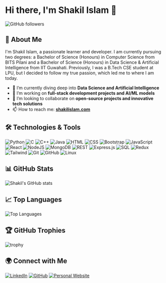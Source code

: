 # Hi there, I'm Shakil Islam 👋

![GitHub followers](https://img.shields.io/github/followers/shakilislam3412?label=Follow&style=social)

## 🚀 About Me

I'm Shakil Islam, a passionate learner and developer. I am currently pursuing two degrees: a Bachelor of Science (Honours) in Computer Science from BITS Pilani and a Bachelor of Science (Honours) in Data Science & Artificial Intelligence from IIT Guwahati. Previously, I was a B.Tech CSE student at LPU, but I decided to follow my true passion, which led me to where I am today.

- 🌱 I’m currently diving deep into **Data Science and Artificial Intelligence**
- 🔭 I’m working on **full-stack development projects and AI/ML models**
- 👯 I’m looking to collaborate on **open-source projects and innovative tech solutions**
- 📫 How to reach me: **[shakilislam.com](https://shakilislam.com)**


## 🛠️ Technologies & Tools

![Python](https://img.shields.io/badge/-Python-333333?style=flat&logo=python)
![C](https://img.shields.io/badge/-C-333333?style=flat&logo=c)
![C++](https://img.shields.io/badge/-C++-333333?style=flat&logo=c%2B%2B)
![Java](https://img.shields.io/badge/-Java-333333?style=flat&logo=java)
![HTML](https://img.shields.io/badge/-HTML-333333?style=flat&logo=html5)
![CSS](https://img.shields.io/badge/-CSS-333333?style=flat&logo=css3)
![Bootstrap](https://img.shields.io/badge/-Bootstrap-333333?style=flat&logo=bootstrap)
![JavaScript](https://img.shields.io/badge/-JavaScript-333333?style=flat&logo=javascript)
![React](https://img.shields.io/badge/-React-333333?style=flat&logo=react)
![NodeJS](https://img.shields.io/badge/-Node.js-333333?style=flat&logo=node.js)
![MongoDB](https://img.shields.io/badge/-MongoDB-333333?style=flat&logo=mongodb)
![REST](https://img.shields.io/badge/-REST-333333?style=flat&logo=rest)
![Express.js](https://img.shields.io/badge/-Express.js-333333?style=flat&logo=express)
![SQL](https://img.shields.io/badge/-SQL-333333?style=flat&logo=sql)
![Redux](https://img.shields.io/badge/-Redux-333333?style=flat&logo=redux)
![Tailwind](https://img.shields.io/badge/-Tailwind-333333?style=flat&logo=tailwindcss)
![Git](https://img.shields.io/badge/-Git-333333?style=flat&logo=git)
![GitHub](https://img.shields.io/badge/-GitHub-333333?style=flat&logo=github)
![Linux](https://img.shields.io/badge/-Linux-333333?style=flat&logo=linux)

## 📊 GitHub Stats

![Shakil's GitHub stats](https://github-readme-stats.vercel.app/api?username=shakilislam3412&show_icons=true&hide_border=true)

## 📈 Top Languages

![Top Languages](https://github-readme-stats.vercel.app/api/top-langs/?username=shakilislam3412&layout=compact)

## 🏆 GitHub Trophies

![trophy](https://github-profile-trophy.vercel.app/?username=shakilislam3412&theme=onedark)

## 🌍 Connect with Me

[![LinkedIn](https://img.shields.io/badge/-LinkedIn-blue?style=flat-square&logo=linkedin)](https://www.linkedin.com/in/shakilislam3412/)
[![GitHub](https://img.shields.io/badge/-GitHub-black?style=flat-square&logo=github)](https://github.com/shakilislam3412)
[![Personal Website](https://img.shields.io/badge/-Website-000000?style=flat-square&logo=web)](https://shakilislam.com)
